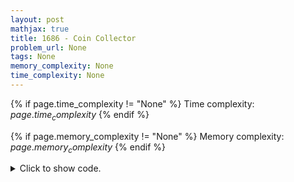 ```yaml
---
layout: post
mathjax: true
title: 1686 - Coin Collector
problem_url: None
tags: None
memory_complexity: None
time_complexity: None
---
```




{% if page.time_complexity != "None" %}
Time complexity: ${{ page.time_complexity }}$
{% endif %}

{% if page.memory_complexity != "None" %}
Memory complexity: ${{ page.memory_complexity }}$
{% endif %}

<details>
<summary>
<p style="display:inline">Click to show code.</p>
</summary>
```cpp
{% raw %}
using namespace std;
using ll = long long;
using vi = vector<int>;
const int NMAX = 1e5 + 11;
int n, m, n_comp, comp[NMAX];
bool vis[NMAX];
ll ans, coins[NMAX], comp_coins[NMAX], dp[NMAX];
vi g[NMAX], gi[NMAX], gc[NMAX], order;
void toposort(int u)
{
    vis[u] = true;
    for (auto v : g[u])
        if (not vis[v])
            toposort(v);
    order.push_back(u);
}
void build_ssc(int u)
{
    comp[u] = n_comp;
    comp_coins[n_comp] += coins[u];
    for (auto v : gi[u])
        if (comp[v] == -1)
            build_ssc(v);
}
void dfs(int u)
{
    for (auto v : gc[u])
    {
        if (not dp[v])
            dfs(v);
        dp[u] = max(dp[u], dp[v]);
    }
    dp[u] += comp_coins[u];
}
int main(void)
{
    int u, v;
    cin >> n >> m;
    for_each(coins, coins + n, [](ll &c) { cin >> c; });
    for (int i = 0; i < m; ++i)
    {
        cin >> u >> v, --u, --v;
        g[u].push_back(v);
        gi[v].push_back(u);
    }
    for (int u = 0; u < n; ++u)
        if (not vis[u])
            toposort(u);
    memset(comp, -1, sizeof(comp));
    for_each(order.rbegin(), order.rend(), [](int u) {
        if (::comp[u] == -1)
            ::build_ssc(u), ++::n_comp;
    });
    for (int u = 0; u < n; ++u)
        for (auto v : g[u])
            if (comp[u] != comp[v])
                gc[comp[u]].push_back(comp[v]);
    for (int u = 0; u < n_comp; ++u)
        if (not dp[u])
            dfs(u), ans = max(ans, dp[u]);
    cout << ans << endl;
    return 0;
}

{% endraw %}
```
</details>

